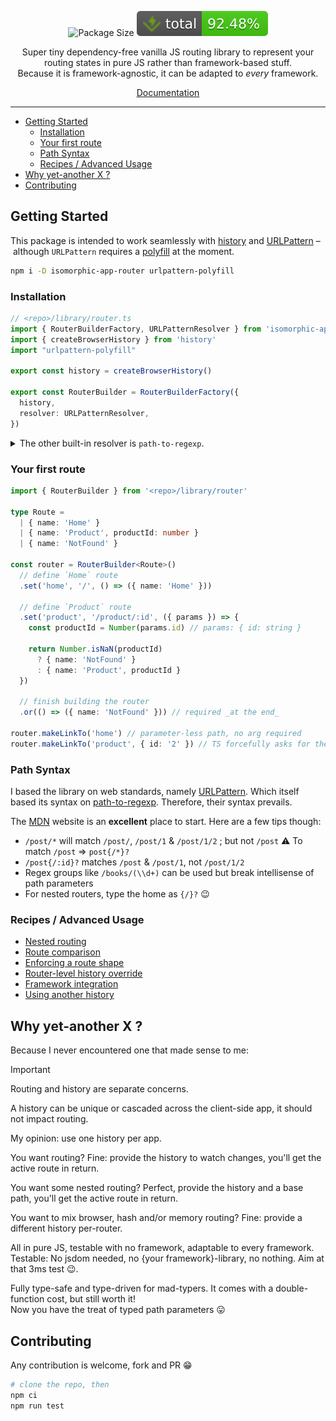 <div align="center">

![Package Size](https://deno.bundlejs.com/badge?q=isomorphic-app-router) ![Total coverage](./badges/coverage-total.svg)

Super tiny dependency-free vanilla JS routing library to represent your routing states in pure JS rather than framework-based stuff.<br>
Because it is framework-agnostic, it can be adapted to _every_ framework.

[Documentation](https://sacdenoeuds.github.io/isomorphic-app-router/)

</div>

---

<!-- TOC -->

- [Getting Started](#getting-started)
  - [Installation](#installation)
  - [Your first route](#your-first-route)
  - [Path Syntax](#path-syntax)
  - [Recipes / Advanced Usage](#recipes--advanced-usage)
- [Why yet-another X ?](#why-yet-another-x-)
- [Contributing](#contributing)

<!-- /TOC -->

## Getting Started

This package is intended to work seamlessly with [history](https://npmjs.com/package/history) and [URLPattern](https://developer.mozilla.org/en-US/docs/Web/API/URLPattern) – although `URLPattern` requires a [polyfill](https://npmjs.com/package/urlpattern-polyfill) at the moment.

```sh
npm i -D isomorphic-app-router urlpattern-polyfill
```

### Installation

```ts
// <repo>/library/router.ts
import { RouterBuilderFactory, URLPatternResolver } from 'isomorphic-app-router'
import { createBrowserHistory } from 'history'
import "urlpattern-polyfill"

export const history = createBrowserHistory()

export const RouterBuilder = RouterBuilderFactory({
  history,
  resolver: URLPatternResolver,
})
```

<details>
<summary>The other built-in resolver is <code>path-to-regexp</code>.</summary>

```ts
import { …, PathToRegexpResolver } from 'isomorphic-app-router'
import { match } from 'path-to-regexp'

export const RouterBuilder = RouterBuilderFactory({
  …
  resolver: PathToRegexpResolver(match),
})
```

</details>

### Your first route

```ts
import { RouterBuilder } from '<repo>/library/router'

type Route =
  | { name: 'Home' }
  | { name: 'Product', productId: number }
  | { name: 'NotFound' }

const router = RouterBuilder<Route>()
  // define `Home` route
  .set('home', '/', () => ({ name: 'Home' }))

  // define `Product` route
  .set('product', '/product/:id', ({ params }) => {
    const productId = Number(params.id) // params: { id: string }

    return Number.isNaN(productId)
      ? { name: 'NotFound' }
      : { name: 'Product', productId }
  })

  // finish building the router
  .or(() => ({ name: 'NotFound' })) // required _at the end_

router.makeLinkTo('home') // parameter-less path, no arg required
router.makeLinkTo('product', { id: '2' }) // TS forcefully asks for the route parameters
```

### Path Syntax

I based the library on web standards, namely [URLPattern](https://developer.mozilla.org/en-US/docs/Web/API/URL_Pattern_API). Which itself based its syntax on [path-to-regexp](https://github.com/pillarjs/path-to-regexp). Therefore, their syntax prevails.

The [MDN](https://developer.mozilla.org/en-US/docs/Web/API/URL_Pattern_API) website is an **excellent** place to start. Here are a few tips though:

- `/post/*` will match `/post/`, `/post/1` & `/post/1/2` ; but not `/post` :warning:
  To match `/post` => `post{/*}?`
- `/post{/:id}?` matches `/post` & `/post/1`, not `/post/1/2`
- Regex groups like `/books/(\\d+)` can be used but break intellisense of path parameters
- For nested routers, type the home as `{/}?` 😉

### Recipes / Advanced Usage

- [Nested routing](./guides/nested-router.md)
- [Route comparison](./guides/route-comparison.md)
- [Enforcing a route shape](./guides/enforcing-a-route-shape.md)
- [Router-level history override](./guides/router-level-history-override.md)
- [Framework integration](./guides/framework-integration.md)
- [Using another history](./guides/using-another-history.md)

## Why yet-another X ?

Because I never encountered one that made sense to me:

> [!Important]
> Routing and history are separate concerns.
> 
> A history can be unique or cascaded across the client-side app, it should not impact routing.

My opinion: use one history per app.

You want routing? Fine: provide the history to watch changes, you'll get the active route in return.

You want some nested routing? Perfect, provide the history and a base path, you'll get the active route in return.

You want to mix browser, hash and/or memory routing? Fine: provide a different history per-router.

All in pure JS, testable with no framework, adaptable to every framework.<br>
Testable: No jsdom needed, no {your framework}-library, no nothing. Aim at that 3ms test 😉.

Fully type-safe and type-driven for mad-typers. It comes with a double-function cost, but still worth it!<br>
Now you have the treat of typed path parameters 😛

## Contributing

Any contribution is welcome, fork and PR 😁

```sh
# clone the repo, then
npm ci
npm run test
```
